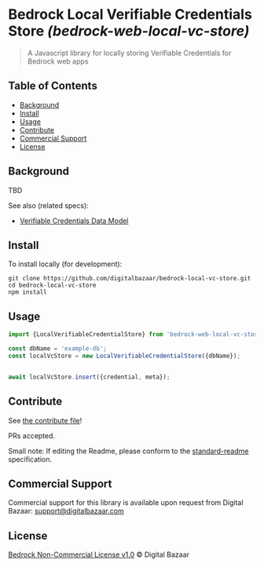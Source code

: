 # Bedrock Local Verifiable Credentials Store _(bedrock-web-local-vc-store)_

> A Javascript library for locally storing Verifiable Credentials for Bedrock web apps

## Table of Contents

- [Background](#background)
- [Install](#install)
- [Usage](#usage)
- [Contribute](#contribute)
- [Commercial Support](#commercial-support)
- [License](#license)

## Background

TBD

See also (related specs):

* [Verifiable Credentials Data Model](https://w3c.github.io/vc-data-model/)

## Install

To install locally (for development):

```
git clone https://github.com/digitalbazaar/bedrock-local-vc-store.git
cd bedrock-local-vc-store
npm install
```

## Usage

```js
import {LocalVerifiableCredentialStore} from 'bedrock-web-local-vc-store';

const dbName = 'example-db';
const localVcStore = new LocalVerifiableCredentialStore({dbName});


await localVcStore.insert({credential, meta});
```

## Contribute

See [the contribute file](https://github.com/digitalbazaar/bedrock/blob/master/CONTRIBUTING.md)!

PRs accepted.

Small note: If editing the Readme, please conform to the
[standard-readme](https://github.com/RichardLitt/standard-readme) specification.

## Commercial Support

Commercial support for this library is available upon request from
Digital Bazaar: support@digitalbazaar.com

## License

[Bedrock Non-Commercial License v1.0](LICENSE.md) © Digital Bazaar
